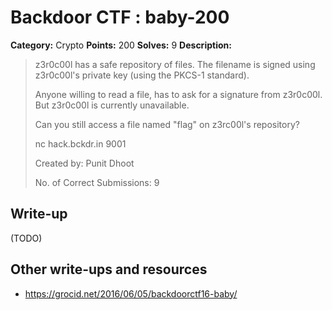 # Backdoor CTF : baby-200

**Category:** Crypto
**Points:** 200
**Solves:** 9
**Description:**

> z3r0c00l has a safe repository of files. The filename is signed using z3r0c00l's private key (using the PKCS-1 standard).
> 
> Anyone willing to read a file, has to ask for a signature from z3r0c00l. But z3r0c00l is currently unavailable.
> 
> Can you still access a file named "flag" on z3rc00l's repository?
> 
> nc hack.bckdr.in 9001
> 
> Created by: Punit Dhoot
> 
> No. of Correct Submissions: 9
> 


## Write-up

(TODO)

## Other write-ups and resources

* https://grocid.net/2016/06/05/backdoorctf16-baby/
